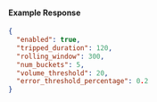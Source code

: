 <!-- Generated by nd gen api-examples. DO NOT EDIT. -->
#### Example Response
```json
{
  "enabled": true,
  "tripped_duration": 120,
  "rolling_window": 300,
  "num_buckets": 5,
  "volume_threshold": 20,
  "error_threshold_percentage": 0.2
}